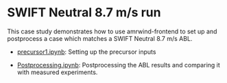 # SWIFT Neutral 8.7 m/s run

This case study demonstrates how to use amrwind-frontend to set up and
postprocess a case which matches a SWIFT Neutral 8.7 m/s ABL.

- [precursor1.ipynb](precursor1.ipynb): Setting up the precursor inputs

- [Postprocessing.ipynb](Postprocessing.ipynb): Postprocessing the ABL
  results and comparing it with measured experiments.